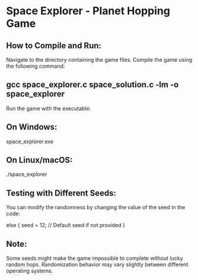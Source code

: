 # Space Explorer - Planet Hopping Game

## How to Compile and Run:
Navigate to the directory containing the game files.
Compile the game using the following command:
## gcc space_explorer.c space_solution.c -lm -o space_explorer
Run the game with the executable:
## On Windows:

space_explorer.exe
## On Linux/macOS:

./space_explorer
## Testing with Different Seeds:
You can modify the randomness by changing the value of the seed in the code:

else {
    seed = 12;  // Default seed if not provided
}
## Note:
Some seeds might make the game impossible to complete without lucky random hops.
Randomization behavior may vary slightly between different operating systems.
